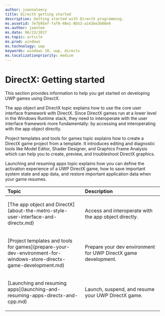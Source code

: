 ```yaml
---
author: joannaleecy
title: DirectX getting started
description: Getting started with DirectX programming.
ms.assetid: 7e7b95ef-faf9-48e1-8b53-a143be3b08e9
ms.author: joanlee
ms.date: 06/23/2017
ms.topic: article
ms.prod: windows
ms.technology: uwp
keywords: windows 10, uwp, directx
ms.localizationpriority: medium
---
```


# DirectX: Getting started

This section provides information to help you get started on developing UWP games using DirectX. 

The app object and DirectX topic explains how to use the core user interface framework with DirectX. Since DirectX games run at a lower level in the Windows Runtime stack, they need to interoperate with the user interface framework more fundamentally: by accessing and interoperating with the app object directly.

Project templates and tools for games topic explains how to create a DirectX game project from a template. It introduces editing and diagnostic tools like Model Editor, Shader Designer, and Graphics Frame Analysis which can help you to create, preview, and troubleshoot DirectX graphics.

Launching and resuming apps topic explains how you can define the activation experience of a UWP DirectX game, how to save important system state and app data, and restore important application data 
when your game resumes.

<table>
<colgroup>
<col width="50%" />
<col width="50%" />
</colgroup>
<thead>
<tr class="header">
<th align="left">Topic</th>
<th align="left">Description</th>
</tr>
</thead>
<tbody>
<tr class="odd">
<td align="left"><p>[The app object and DirectX](about-the-metro-style-user-interface-and-directx.md)</p></td>
<td align="left"><p>Access and interoperate with the app object directly.</p></td>
</tr>
<tr class="even">
<td align="left"><p>[Project templates and tools for games](prepare-your-dev-environment-for-windows-store-directx-game-development.md)</p></td>
<td align="left"><p>Prepare your dev environment for UWP DirectX game development.</p></td>
</tr>
<tr class="odd">
<td align="left"><p>[Launching and resuming apps](launching-and-resuming-apps-directx-and-cpp.md)</p></td>
<td align="left"><p>Launch, suspend, and resume your UWP DirectX game.</p></td>
</tr>
</tbody>
</table>